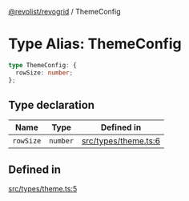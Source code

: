 [@revolist/revogrid](README.md) / ThemeConfig

# Type Alias: ThemeConfig

```ts
type ThemeConfig: {
  rowSize: number;
};
```

## Type declaration

| Name | Type | Defined in |
| ------ | ------ | ------ |
| `rowSize` | `number` | [src/types/theme.ts:6](https://github.com/revolist/revogrid/blob/41a50f3812b438de1179c5db15e284c71422e9de/src/types/theme.ts#L6) |

## Defined in

[src/types/theme.ts:5](https://github.com/revolist/revogrid/blob/41a50f3812b438de1179c5db15e284c71422e9de/src/types/theme.ts#L5)
